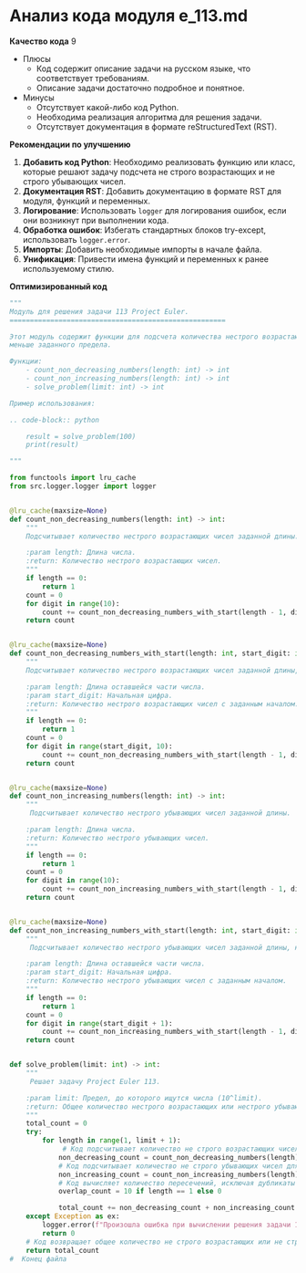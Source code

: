# Анализ кода модуля e_113.md

**Качество кода**
9
- Плюсы
    - Код содержит описание задачи на русском языке, что соответствует требованиям.
    - Описание задачи достаточно подробное и понятное.
- Минусы
    - Отсутствует какой-либо код Python.
    - Необходима реализация алгоритма для решения задачи.
    - Отсутствует документация в формате reStructuredText (RST).

**Рекомендации по улучшению**
1. **Добавить код Python**: Необходимо реализовать функцию или класс, которые решают задачу подсчета не строго возрастающих и не строго убывающих чисел.
2. **Документация RST**: Добавить документацию в формате RST для модуля, функций и переменных.
3. **Логирование**: Использовать `logger` для логирования ошибок, если они возникнут при выполнении кода.
4. **Обработка ошибок**: Избегать стандартных блоков try-except, использовать `logger.error`.
5. **Импорты**: Добавить необходимые импорты в начале файла.
6. **Унификация**: Привести имена функций и переменных к ранее используемому стилю.

**Оптимизированный код**

```python
"""
Модуль для решения задачи 113 Project Euler.
=====================================================

Этот модуль содержит функции для подсчета количества нестрого возрастающих и нестрого убывающих чисел
меньше заданного предела.

Функции:
    - count_non_decreasing_numbers(length: int) -> int
    - count_non_increasing_numbers(length: int) -> int
    - solve_problem(limit: int) -> int

Пример использования:

.. code-block:: python

    result = solve_problem(100)
    print(result)

"""

from functools import lru_cache
from src.logger.logger import logger


@lru_cache(maxsize=None)
def count_non_decreasing_numbers(length: int) -> int:
    """
    Подсчитывает количество нестрого возрастающих чисел заданной длины.

    :param length: Длина числа.
    :return: Количество нестрого возрастающих чисел.
    """
    if length == 0:
        return 1
    count = 0
    for digit in range(10):
        count += count_non_decreasing_numbers_with_start(length - 1, digit)
    return count


@lru_cache(maxsize=None)
def count_non_decreasing_numbers_with_start(length: int, start_digit: int) -> int:
    """
    Подсчитывает количество нестрого возрастающих чисел заданной длины, начинающихся с определенной цифры.

    :param length: Длина оставшейся части числа.
    :param start_digit: Начальная цифра.
    :return: Количество нестрого возрастающих чисел с заданным началом.
    """
    if length == 0:
        return 1
    count = 0
    for digit in range(start_digit, 10):
        count += count_non_decreasing_numbers_with_start(length - 1, digit)
    return count


@lru_cache(maxsize=None)
def count_non_increasing_numbers(length: int) -> int:
    """
     Подсчитывает количество нестрого убывающих чисел заданной длины.

    :param length: Длина числа.
    :return: Количество нестрого убывающих чисел.
    """
    if length == 0:
        return 1
    count = 0
    for digit in range(10):
        count += count_non_increasing_numbers_with_start(length - 1, digit)
    return count


@lru_cache(maxsize=None)
def count_non_increasing_numbers_with_start(length: int, start_digit: int) -> int:
    """
     Подсчитывает количество нестрого убывающих чисел заданной длины, начинающихся с определенной цифры.

    :param length: Длина оставшейся части числа.
    :param start_digit: Начальная цифра.
    :return: Количество нестрого убывающих чисел с заданным началом.
    """
    if length == 0:
        return 1
    count = 0
    for digit in range(start_digit + 1):
        count += count_non_increasing_numbers_with_start(length - 1, digit)
    return count


def solve_problem(limit: int) -> int:
    """
     Решает задачу Project Euler 113.

    :param limit: Предел, до которого ищутся числа (10^limit).
    :return: Общее количество нестрого возрастающих или нестрого убывающих чисел.
    """
    total_count = 0
    try:
        for length in range(1, limit + 1):
             # Код подсчитывает количество не строго возрастающих чисел для заданной длины
            non_decreasing_count = count_non_decreasing_numbers(length)
            # Код подсчитывает количество не строго убывающих чисел для заданной длины
            non_increasing_count = count_non_increasing_numbers(length)
            # Код вычисляет количество пересечений, исключая дубликаты
            overlap_count = 10 if length == 1 else 0

            total_count += non_decreasing_count + non_increasing_count - overlap_count
    except Exception as ex:
        logger.error(f"Произошла ошибка при вычислении решения задачи 113: {ex}", exc_info=True)
        return 0
    # Код возвращает общее количество не строго возрастающих или не строго убывающих чисел
    return total_count
#  Конец файла
```